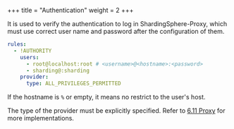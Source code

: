+++
title = "Authentication"
weight = 2
+++

It is used to verify the authentication to log in ShardingSphere-Proxy, which must use correct user name and password after the configuration of them.

```yaml
rules:
  - !AUTHORITY
    users:
      - root@localhost:root # <username>@<hostname>:<password>
      - sharding@:sharding
    provider:
      type: ALL_PRIVILEGES_PERMITTED
```

If the hostname is `%` or empty, it means no restrict to the user's host.

The type of the provider must be explicitly specified. Refer to [6.11 Proxy](/en/dev-manual/proxy) for more implementations.
